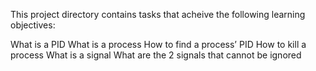 This project directory contains tasks that acheive the following learning objectives:

What is a PID
What is a process
How to find a process’ PID
How to kill a process
What is a signal
What are the 2 signals that cannot be ignored
